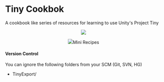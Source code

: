# Tiny Cookbok
A cookbook like series of resources for learning to use Unity's Project Tiny

<p align="center">
<img src="https://user-images.githubusercontent.com/263776/52322817-85f23b80-29a8-11e9-859e-b04460736d7e.png">
</p>

<p align="center">
<img src="https://user-images.githubusercontent.com/263776/52509429-16f22e00-2bc6-11e9-8bcc-cbde93274146.gif>
</img>
</p>

## Mini Recipes
#### Version Control
You can ignore the following folders from your SCM (Git, SVN, HG)
* TinyExport/
